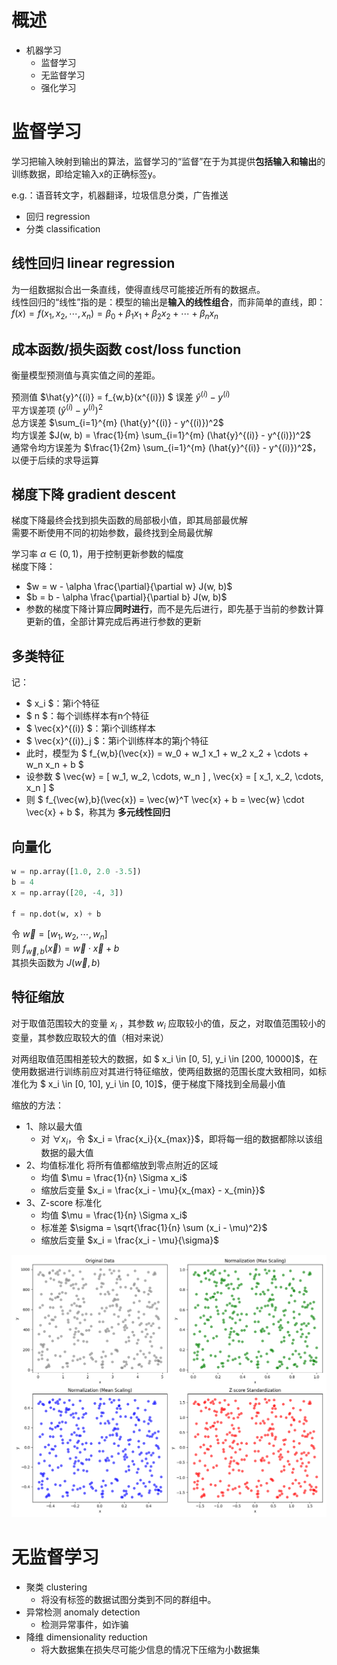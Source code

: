 <script type="text/javascript" 
  src="http://cdn.mathjax.org/mathjax/latest/MathJax.js?config=TeX-AMS-MML_HTMLorMML">
</script>
<script type="text/x-mathjax-config">
  MathJax.Hub.Config({ tex2jax: {inlineMath: [['$', '$']]}, messageStyle: "none" });
</script>

# 概述

- 机器学习  
  - 监督学习    
  - 无监督学习  
  - 强化学习    

# 监督学习

学习把输入映射到输出的算法，监督学习的“监督”在于为其提供**包括输入和输出**的训练数据，即给定输入x的正确标签y。  

e.g.：语音转文字，机器翻译，垃圾信息分类，广告推送  

- 回归 regression   
- 分类 classification   

## 线性回归 linear regression

为一组数据拟合出一条直线，使得直线尽可能接近所有的数据点。  
线性回归的“线性”指的是：模型的输出是**输入的线性组合**，而非简单的直线，即：    
$f(x) = f(x_1, x_2, \cdots, x_n) = \beta_0 + \beta_1 x_1 + \beta_2 x_2 + \cdots + \beta_n x_n$

## 成本函数/损失函数 cost/loss function

衡量模型预测值与真实值之间的差距。  

预测值 $\hat{y}^{(i)} = f_{w,b}(x^{(i)})
$
误差 $\hat{y}^{(i)} - y^{(i)}$   
平方误差项 $(\hat{y}^{(i)} - y^{(i)})^2$  
总方误差 $\sum_{i=1}^{m} (\hat{y}^{(i)} - y^{(i)})^2$  
均方误差 $J(w, b) = \frac{1}{m} \sum_{i=1}^{m} (\hat{y}^{(i)} - y^{(i)})^2$  
通常令均方误差为 $\frac{1}{2m} \sum_{i=1}^{m} (\hat{y}^{(i)} - y^{(i)})^2$，以便于后续的求导运算  

## 梯度下降 gradient descent

梯度下降最终会找到损失函数的局部极小值，即其局部最优解  
需要不断使用不同的初始参数，最终找到全局最优解  

学习率 $\alpha \in (0, 1)$，用于控制更新参数的幅度    
梯度下降：  
  - $w = w - \alpha \frac{\partial}{\partial w} J(w, b)$  
  - $b = b - \alpha \frac{\partial}{\partial b} J(w, b)$  
  - 参数的梯度下降计算应**同时进行**，而不是先后进行，即先基于当前的参数计算更新的值，全部计算完成后再进行参数的更新   

## 多类特征

记：  
  - $ x_i $：第i个特征  
  - $ n $：每个训练样本有n个特征  
  - $ \vec{x}^{(i)} $：第i个训练样本  
  - $ \vec{x}^{(i)}_j $：第i个训练样本的第j个特征  
  - 此时，模型为 $ f_{w,b}(\vec{x}) = w_0 + w_1 x_1 + w_2 x_2 + \cdots + w_n x_n + b $  
  - 设参数 $ \vec{w} = [ w_1, w_2, \cdots, w_n ] , \vec{x} = [ x_1, x_2, \cdots, x_n ] $   
  - 则 $ f_{\vec{w},b}(\vec{x}) = \vec{w}^T \vec{x} + b = \vec{w} \cdot \vec{x} + b $，称其为 **多元线性回归**  

## 向量化

```python
w = np.array([1.0, 2.0 -3.5])
b = 4
x = np.array([20, -4, 3])

f = np.dot(w, x) + b
```

令 $\vec{w} = [ w_1, w_2, \cdots, w_n ]$  
则 $f_{ \vec{w}, b}(\vec{x}) = \vec{w} \cdot \vec{x} + b$  
其损失函数为 $J(\vec{w}, b)$  

## 特征缩放

对于取值范围较大的变量 $x_i$ ，其参数 $w_i$ 应取较小的值，反之，对取值范围较小的变量，其参数应取较大的值（相对来说）  

对两组取值范围相差较大的数据，如 $ x_i \in [0, 5], y_i \in [200, 10000]$，在使用数据进行训练前应对其进行特征缩放，使两组数据的范围长度大致相同，如标准化为 $ x_i \in [0, 10], y_i \in [0, 10]$，便于梯度下降找到全局最小值  

缩放的方法：  

- 1、除以最大值  
  - 对 $\forall x_i$，令 $x_i = \frac{x_i}{x_{max}}$，即将每一组的数据都除以该组数据的最大值  
- 2、均值标准化 将所有值都缩放到零点附近的区域  
  - 均值 $\mu = \frac{1}{n} \Sigma x_i$   
  - 缩放后变量 $x_i = \frac{x_i - \mu}{x_{max} - x_{min}}$    
- 3、Z-score 标准化  
  - 均值 $\mu = \frac{1}{n} \Sigma x_i$  
  - 标准差 $\sigma = \sqrt{\frac{1}{n} \sum (x_i - \mu)^2}$    
  - 缩放后变量 $x_i = \frac{x_i - \mu}{\sigma}$   

![标准化示例](images/normalization.png)  





# 无监督学习

- 聚类 clustering   
  - 将没有标签的数据试图分类到不同的群组中。   
- 异常检测 anomaly detection    
  - 检测异常事件，如诈骗      
- 降维 dimensionality reduction  
  - 将大数据集在损失尽可能少信息的情况下压缩为小数据集    








